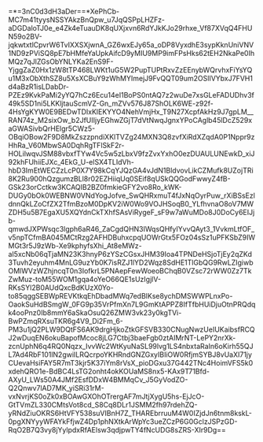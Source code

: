 =*=3nC0d3dH3aDer==*XePhCb-MC7m41tyysNSSYAkzBnQpw_u7JqQSPpLHZFz-aDGDaloTJ0e_e4Zk4eTuauDK8qUXjxvn6RdYJkKJo29rhxe_Vf87XVqQ4FHUN59o2BV-jqkwtxtlCpvrW6TvIXXSXjwnA_GZ6wxEJy65a_oDP8VyxdhE3sypKknUniVNV1ND9zPViSQ8pE7bHMfeYaUpkAifcD9yMIU9MP9imFPsHks62tEH2NkaPe0IhMQz7qJlZGsObYNLYKa2EnS9F-YjggZaZ0Hx1zW8tTP468LWKt1uG5W2PupTUPtRxvZzEEnybWQrvhxFiYsYQu1M3xObXthSZ8u5XsXCBuY9zWhMYImejJ9FvQQT09um2OSlIVYbxJ7FVH1d4aBzR1isLDabDr-PZEz9KvkPaMi2yYQ7hCz6Ecu14eI1BoPS0ntAQ7z2wuDe7xsGLeFADUDhv3f49k5SD1ni5LKKljtauScmVZ-Gn_mZVv576J87ShOLK6WE-z92f-4HsYgKYW0E9BEDwTDIxKlEKYYO4NehVmjHx_T9N27XcpfAkHz9J7gpLM__RAN74z_M2sixOw_b2JfUIIjyEGhwZGjT7dVtNwqJgnxYPoCAglb45lDcZ529xaGWASivbQrHElgr5CWz5-OBqiOBow2F9D8MkZszzpndiXKlTVZg24MXN3Q8zvfXiRdXZqdA0P1Nppr9zHhRa_V60MbwSA0DqhRgTFlSkF2r-HOLilwqvJSM88vbxfTYw4Vc5w5zLbxV9fzZvxYxhO0ezDUAULUNEwkD_xiJ92khFUhiiEJXc_4EkG_U-elSX4TLIdVh-hbD3ImEtWECZzLcP0X7Y98kCqYJQzGA4vJdN1BldvovLikCZMufk8UZojTRi8K2Ru900hQzgumzBLl8r02EZHiiqUq0SEif8qUSkQQGodFwwyZ4fB-GSk23orCctkw3KCAQIB2BZ0fmkieGFY2vo8Ro_kWK-DUGy0bOk0WEBNW0VNdYogJofve_SwQHRxmuT4fJxNqOyrPuw_rXiBSsEzldnnQkLZoCfZX2TfmBzoM0DpKV2iW0Wo9VOJHSoqB0_YLfhvnaO8oV7MWZDH5u5B7EgaXU5XQYdnCkTXhfSAsViRygeF_sF9w7aWuMDo8J0DoCy6EIJjb-qmwdJXPWsqc3lgph6aR46_ZaCgdQHN3IWqsQHfyIYvvQAyt3_1VvkmLtfOF_v5npTCfmBA045MCtRzg2AFHDBuhxcpqUOWrGtx5FOz04sSz1uPFKSbZ9IWMGt3r5J9zWb-Xe9kphyfsXhi_At8eMWz-aI5xcNb06qTjaMN23K3hnyP6zYSzCGsxJHM39Ioa4TPNDeHSjoTjEy2qZKd3Tuvh2eyuhm4MnLG9uzYb0K7isRZJ1lYD2Wqz8SdHE1TlGbQG9RwLZIgiwbOMlWVzWZhjncqT0n3IofkrL5PNAepFewWoeoBChqB0VZsc72rWW0Zz7TkZwMuz-toM55WOM1gqa4oYeO66QE1sUzIgjlV-RKsSYl2B0AUdQxcBdKUzX0Yo-to85qggSEBWpREVKtkqEhDbadMWq7edBlKse8ychDMSWWPLnxPo-OaokSuHdBSmgW_0FG9p35VrPfmXn7L9GmKtAPPZ8IfTfbHUiDjuOtnPRQdqk4ooPnz0Ib8mmY6aSkaOsuQ26ZMW3vk23y0kgTVi-BwPZmqRXsuTKR6g4V9_Di2Fm_6-PM3u1jQ2PLW9DQtFS6AK9drgHjkoZtkGFSVB330CNugNwzUeIUKaibsfRCQJ2wDuqEN6okuBapofMcoc8jLG7Ctbj3baeFgb0ztAIMrNT-LePY2nrXk-zcnUphN6q4RQ0Nqzx_IvvWc2WtKyuNaSL99lvg1LS4nbxtaRaIn6oKirh55QJL7Ad4RbF101lN2gwiILRQcrpoYKHRndGNZGxyIBIiOW0RfjmSYBJ8vUaXI71jyCUevaHsiFAY5R7mT3kjr5K37iYm8rVsX_pioDGxu37G442TNc4HoimVFS5k0xdehQRO1e-BdBC4LsTG2onht4okKOUaMS8nx5-KAx9T71Bfd-AXyU_LWs50A4JMf2EsfDDxW4BMMqCv_J5GyVodZO-Q2Qnwv7lAD7MK_yiSRi31rM-vxNvrjKS0oZk0xBOAwGXOhOTrergAF7mJtjXygU5hs-EjJcO-GtTVmZL330CMtsVot8cd_S8Cq8DLr1JSMM2fh97rdehZQ-yRNdZiuOKRS6HtVFY538suVIBnH7Z_THAREbrruuM4W0IZjdJn6tnm8kskL-0pgXNYyyWFAYkFfjwZ4Dp1phNXtkArWpYc3ueZCzP6G0GclzJSPzGD-RqO2B7Q3vy8jYylpdxRfAElsw3qdjpwTY4fNcUDG8sZRS-XIr9Dg==
